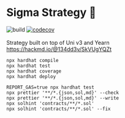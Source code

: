 # Sigma Strategy 🐙
![build](https://github.com/Anon-Farm/sigma-strategy-contracts/actions/workflows/main.yml/badge.svg) 
[![codecov](https://codecov.io/gh/Anon-Farm/sigma-strategy-contracts/branch/main/graph/badge.svg?token=EIERACYX9R)](https://codecov.io/gh/Anon-Farm/sigma-strategy-contracts) <br> <br>
Strategy built on top of Uni v3 and Yearn <br>
https://hackmd.io/@134dd3v/SkVUgYQZt

```shell
npx hardhat compile
npx hardhat test
npx hardhat coverage
npx hardhat deploy

REPORT_GAS=true npx hardhat test
npx prettier '**/*.{json,sol,md}' --check
npx prettier '**/*.{json,sol,md}' --write
npx solhint 'contracts/**/*.sol'
npx solhint 'contracts/**/*.sol' --fix
```
